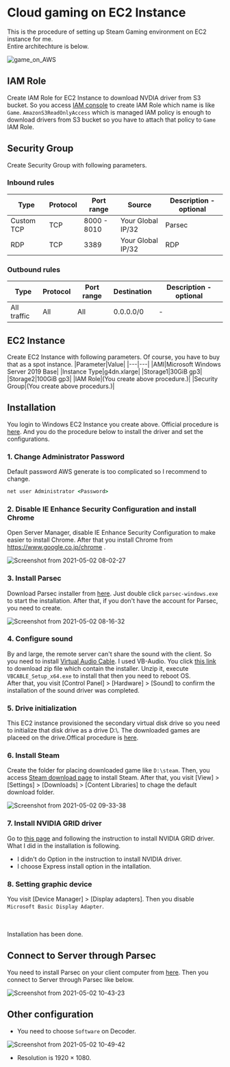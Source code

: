 # Cloud gaming on EC2 Instance
This is the procedure of setting up Steam Gaming environment on EC2 instance for me.<br>
Entire architechture is below.

![game_on_AWS](https://user-images.githubusercontent.com/18078024/116800538-00d13f00-ab3d-11eb-8f60-6cd2e539ee3e.png)

## IAM Role
Create IAM Role for EC2 Instance to download NVDIA driver from S3 bucket. So you access [IAM console](https://console.aws.amazon.com/iam/home) to create IAM Role which name is like `Game`.
`AmazonS3ReadOnlyAccess` which is managed IAM policy is enough to download drivers from S3 bucket so you have to attach that policy to `Game` IAM Role.

## Security Group
Create Security Group with following parameters.
### Inbound rules
|Type|Protocol|Port range|Source|Description - optional|
|-----|-----|-----|-----|-----|
|Custom TCP|TCP|8000 - 8010|Your Global IP/32|Parsec|
|RDP|TCP|3389|Your Global IP/32|RDP|

### Outbound rules
|Type|Protocol|Port range|Destination|Description - optional|
|-----|-----|-----|-----|-----|
|All traffic|All|All|0.0.0.0/0|-|

## EC2 Instance
Create EC2 Instance with following parameters. Of course, you have to buy that as a spot instance.
|Parameter|Value|
|---|---|
|AMI|Microsoft Windows Server 2019 Base|
|Instance Type|g4dn.xlarge|
|Storage1|30GiB gp3|
|Storage2|100GiB gp3|
|IAM Role|(You create above procedure.)|
|Security Group|(You create above procedurs.)|

## Installation
You login to Windows EC2 Instance you create above. Official procedure is [here](https://docs.aws.amazon.com/AWSEC2/latest/WindowsGuide/connecting_to_windows_instance.html). And you do the procedure below to install the driver and set the configurations.
### 1. Change Administrator Password
Default password AWS generate is too complicated so I recommend to change.
```cmd
net user Administrator <Password>
```
### 2. Disable IE Enhance Security Configuration and install Chrome
Open Server Manager, disable IE Enhance Security Configuration to make easier to install Chrome. After that you install Chrome from https://www.google.co.jp/chrome .

![Screenshot from 2021-05-02 08-02-27](https://user-images.githubusercontent.com/18078024/116799489-bd72d280-ab34-11eb-8f77-515ab67b474a.png)

### 3. Install Parsec
Download Parsec installer from [here](https://parsecgaming.com/downloads). Just double click `parsec-windows.exe` to start the installation. After that, if you don't have the account for Parsec, you need to create. 

![Screenshot from 2021-05-02 08-16-32](https://user-images.githubusercontent.com/18078024/116799496-ccf21b80-ab34-11eb-86ae-f360050a1df5.png)

### 4. Configure sound
By and large, the remote server can't share the sound with the client. So you need to install [Virtual Audio Cable](https://en.wikipedia.org/wiki/Virtual_Audio_Cable). I used VB-Audio. You click [this link](https://vb-audio.com/Cable/) to download zip file which contain the installer. Unzip it, execute `VBCABLE_Setup_x64.exe` to install that then you need to reboot OS.<br>
After that, you visit [Control Panel] > [Hardware] > [Sound] to confirm the installation of the sound driver was completed.

### 5. Drive initialization
This EC2 instance provisioned the secondary virtual disk drive so you need to initialize that disk drive as a drive D:\\. The downloaded games are placeed on the drive.Offical procedure is [here](https://docs.aws.amazon.com/AWSEC2/latest/WindowsGuide/ebs-using-volumes.html).

### 6. Install Steam
Create the folder for placing downloaded game like `D:\steam`. Then, you access [Steam download page](https://store.steampowered.com/about/) to install Steam. After that, you visit [View] > [Settings] > [Downloads] > [Content Libraries] to chage the default download folder.

![Screenshot from 2021-05-02 09-33-38](https://user-images.githubusercontent.com/18078024/116799503-dda29180-ab34-11eb-8ee9-6e4d4714dd4b.png)

### 7. Install NVIDIA GRID driver
Go to [this page](https://docs.aws.amazon.com/AWSEC2/latest/WindowsGuide/install-nvidia-driver.html#nvidia-GRID-driver) and following the instruction to install NVIDIA GRID driver. What I did in the installation is following.
- I didn't do Option in the instruction to install NVIDIA driver.
- I choose Express install option in the intallation.

### 8. Setting graphic device
You visit [Device Manager] > [Display adapters]. Then you disable `Microsoft Basic Display Adapter`.

<br><br>Installation has been done.

## Connect to Server through Parsec
You need to install Parsec on your client computer from [here](https://parsecgaming.com/downloads). Then you connect to Server through Parsec like below.

![Screenshot from 2021-05-02 10-43-23](https://user-images.githubusercontent.com/18078024/116799509-ec894400-ab34-11eb-95d1-820d2fd04e91.png)

## Other configuration
- You need to choose `Software` on Decoder.

![Screenshot from 2021-05-02 10-49-42](https://user-images.githubusercontent.com/18078024/116799553-3b36de00-ab35-11eb-8745-71dd34483ed7.png)

- Resolution is 1920 × 1080.
